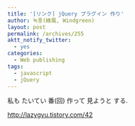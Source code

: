 ```yaml
---
title: '[リンク] jQuery プラグイン 作り'
author: 녹풍(綠風, Windgreen)
layout: post
permalink: /archives/255
aktt_notify_twitter:
  - yes
categories:
  - Web publishing
tags:
  - javascript
  - jQuery
---
```

私も たいてい 番(回) 作って 見ようと する. 

<a target="_top" href="http://lazygyu.tistory.com/42">http://lazygyu.tistory.com/42</a>